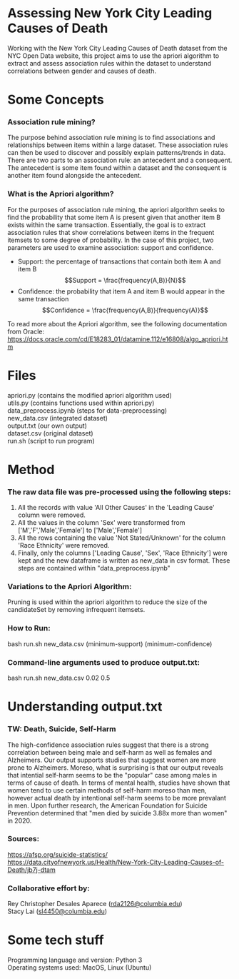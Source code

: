 # Assessing New York City Leading Causes of Death
Working with the New York City Leading Causes of Death dataset from the NYC Open Data website, this project aims to use the apriori algorithm to extract and assess association rules within the dataset to understand correlations between gender and causes of death.

# Some Concepts
### Association rule mining?
The purpose behind association rule mining is to find associations and relationships between items within a large dataset. These association rules can then be used to discover and possibly explain patterns/trends in data. There are two parts to an association rule: an antecedent and a consequent. The antecedent is some item found within a dataset and the consequent is another item found alongside the antecedent.

### What is the Apriori algorithm?
For the purposes of association rule mining, the apriori algorithm seeks to find the probability that some item A is present given that another item B exists within the same transaction. Essentially, the goal is to extract association rules that show correlations between items in the frequent itemsets to some degree of probability. In the case of this project, two parameters are used to examine association: support and confidence.
 - Support: the percentage of transactions that contain both item A and item B
 $$Support = \frac{frequency(A,B)}{N}$$
 - Confidence: the probability that item A and item B would appear in the same transaction
 $$Confidence = \frac{frequency(A,B)}{frequency(A)}$$
 
 To read more about the Apriori algorithm, see the following documentation from Oracle:
 https://docs.oracle.com/cd/E18283_01/datamine.112/e16808/algo_apriori.htm

# Files
apriori.py (contains the modified apriori algorithm used)  
utils.py (contains functions used within apriori.py)  
data_preprocess.ipynb (steps for data-preprocessing)  
new_data.csv (integrated dataset)  
output.txt  (our own output)  
dataset.csv (original dataset)  
run.sh (script to run program)  

# Method
### The raw data file was pre-processed using the following steps:
 1. All the records with value 'All Other Causes' in the 'Leading Cause' column were removed.
 2. All the values in the column 'Sex' were transformed from ['M','F','Male','Female'] to ['Male','Female']
 3. All the rows containing the value 'Not Stated/Unknown' for the column 'Race Ethnicity' were removed.
 4. Finally, only the columns ['Leading Cause', 'Sex', 'Race Ethnicity'] were kept and the new dataframe is written as new_data in csv format.
 These steps are contained within "data_preprocess.ipynb"

### Variations to the Apriori Algorithm:
Pruning is used within the apriori algorithm to reduce the size of the candidateSet by removing infrequent itemsets.

### How to Run:
  bash run.sh new_data.csv (minimum-support) (minimum-confidence)

### Command-line arguments used to produce output.txt:
  bash run.sh new_data.csv 0.02 0.5


# Understanding output.txt
### TW: Death, Suicide, Self-Harm
The high-confidence association rules suggest that there is a strong correlation between being male and self-harm as well as females and Alzheimers. Our output supports studies that suggest women are more prone to Alzheimers. Moreso, what is surprising is that our output reveals that intential self-harm seems to be the "popular" case among males in terms of cause of death. In terms of mental health, studies have shown that women tend to use certain methods of self-harm moreso than men, however actual death by intentional self-harm seems to be more prevalant in men. Upon further research, the American Foundation for Suicide Prevention determined that "men died by suicide 3.88x more than women" in 2020.
 
### Sources:
https://afsp.org/suicide-statistics/  
https://data.cityofnewyork.us/Health/New-York-City-Leading-Causes-of-Death/jb7j-dtam

### Collaborative effort by:
Rey Christopher Desales Aparece (rda2126@columbia.edu)  
Stacy Lai (sl4450@columbia.edu)

# Some tech stuff
Programming language and version: Python 3  
Operating systems used: MacOS, Linux (Ubuntu) 
